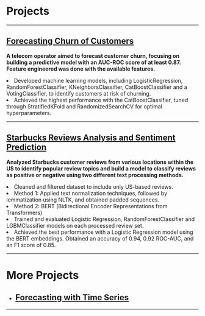 # Projects

---

## [Forecasting Churn of Customers](https://github.com/vinipta-s/Forecasting_Churn_of_Customers/tree/main)

  <b>A telecom operator aimed to forecast customer churn, focusing on building a predictive model with an AUC-ROC score of at least 0.87.
  Feature engineered was done with the available features.</b>
  <li>
    Developed machine learning models, including LogisticRegression, RandomForestClassifier, KNeighborsClassifier, CatBoostClassifier and a VotingClassifier, to identify customers at risk of churning.
  </li>
  <li>
    Achieved the highest performance with the CatBoostClassifier, tuned through StratifiedKFold and RandomizedSearchCV for optimal hyperparameters.
  </li>

---

## [Starbucks Reviews Analysis and Sentiment Prediction](https://github.com/vinipta-s/Starbucks_Reviews_Sentiment_Prediction)

  <b> Analyzed Starbucks customer reviews from various locations within the US to identify popular review topics and build a model to classify reviews as positive or negative using two different text processing methods.</b>
  <li>
    Cleaned and filtered dataset to include only US-based reviews.
  </li>
  <li>
    Method 1: Applied text normalization techniques, followed by lemmatization using NLTK, and obtained padded sequences.
  </li>
  <li>
    Method 2: BERT (Bidirectional Encoder Representations from Transformers)
  </li>
  <li>
    Trained and evaluated Logistic Regression, RandomForestClassifier and LGBMClassifier models on each processed review set. 
  </li>
  <li>
    Achieved the best performance with a Logistic Regression model using the BERT embeddings. Obtained an accuracy of 0.94, 0.92 ROC-AUC, and an F1 score of 0.85.
  </li>

---

# More Projects

- ## [Forecasting with Time Series](https://github.com/vinipta-s/Time-Series-Regression-Forecasting)

---

